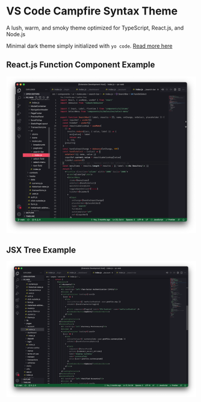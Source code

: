 # VS Code Campfire Syntax Theme
A lush, warm, and smoky theme optimized for TypeScript, React.js, and Node.js

Minimal dark theme simply initialized with `yo code`. [Read more here](https://vscode.readthedocs.io/en/latest/extensions/yocode/)

## React.js Function Component Example
![react-js-screenshot](https://github.com/NicholasMorrison/vscode-campfire-theme/blob/main/screenshots/react-js-screenshot.png?raw=true)

## JSX Tree Example
![jsx-screenshot](https://github.com/NicholasMorrison/vscode-campfire-theme/blob/main/screenshots/jsx-screenshot.png?raw=true)


